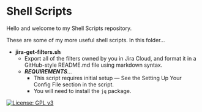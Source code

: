 # Shell Scripts

Hello and welcome to my Shell Scripts repository.

These are some of my more useful shell scripts.  In this folder...

- **jira-get-filters.sh**
  - Export all of the filters owned by you in Jira Cloud, and format it in a GitHub-style README.md file using markdown syntax.
  - **_REQUIREMENTS_**...
    - This script requires initial setup — See the Setting Up Your Config File section in the script.
    - You will need to install the `jq` package.

[![License: GPL v3](https://img.shields.io/badge/License-GPLv3-blue.svg)](https://www.gnu.org/licenses/gpl-3.0)
